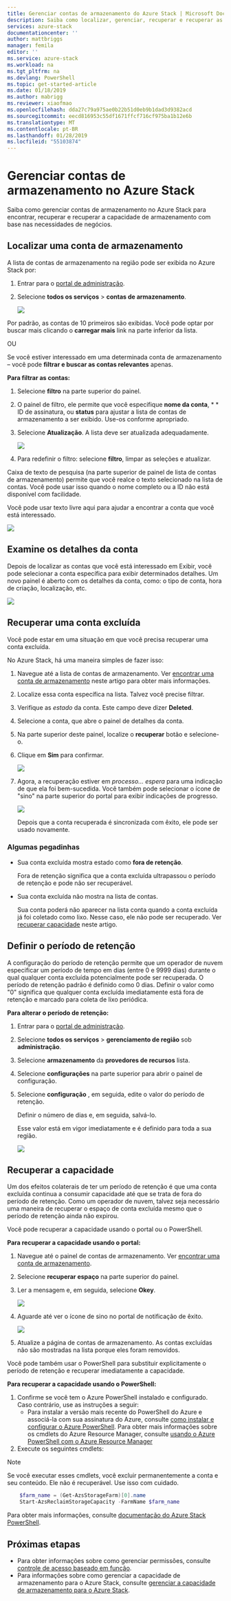 ```yaml
---
title: Gerenciar contas de armazenamento do Azure Stack | Microsoft Docs
description: Saiba como localizar, gerenciar, recuperar e recuperar as contas de armazenamento do Azure Stack
services: azure-stack
documentationcenter: ''
author: mattbriggs
manager: femila
editor: ''
ms.service: azure-stack
ms.workload: na
ms.tgt_pltfrm: na
ms.devlang: PowerShell
ms.topic: get-started-article
ms.date: 01/18/2019
ms.author: mabrigg
ms.reviewer: xiaofmao
ms.openlocfilehash: dda27c79a975ae0b22b51d0eb9b1dad3d9382acd
ms.sourcegitcommit: eecd816953c55df1671ffcf716cf975ba1b12e6b
ms.translationtype: MT
ms.contentlocale: pt-BR
ms.lasthandoff: 01/28/2019
ms.locfileid: "55103874"
---
```

# <a name="manage-storage-accounts-in-azure-stack"></a>Gerenciar contas de armazenamento no Azure Stack

Saiba como gerenciar contas de armazenamento no Azure Stack para encontrar, recuperar e recuperar a capacidade de armazenamento com base nas necessidades de negócios.

## <a name="find-a-storage-account"></a>Localizar uma conta de armazenamento
A lista de contas de armazenamento na região pode ser exibida no Azure Stack por:

1. Entrar para o [portal de administração](https://adminportal.local.azurestack.external).

2. Selecione **todos os serviços** > **contas de armazenamento**.

   ![](media/azure-stack-manage-storage-accounts/image4.png)

Por padrão, as contas de 10 primeiros são exibidas. Você pode optar por buscar mais clicando o **carregar mais** link na parte inferior da lista.

OU

Se você estiver interessado em uma determinada conta de armazenamento – você pode **filtrar e buscar as contas relevantes** apenas.


**Para filtrar as contas:**

1. Selecione **filtro** na parte superior do painel.
2. O painel de filtro, ele permite que você especifique **nome da conta**, * * ID de assinatura, ou **status** para ajustar a lista de contas de armazenamento a ser exibido. Use-os conforme apropriado.
3. Selecione **Atualização**. A lista deve ser atualizada adequadamente.
   
    ![](media/azure-stack-manage-storage-accounts/image5.png)
4. Para redefinir o filtro: selecione **filtro**, limpar as seleções e atualizar.

Caixa de texto de pesquisa (na parte superior de painel de lista de contas de armazenamento) permite que você realce o texto selecionado na lista de contas. Você pode usar isso quando o nome completo ou a ID não está disponível com facilidade.

Você pode usar texto livre aqui para ajudar a encontrar a conta que você está interessado.

![](media/azure-stack-manage-storage-accounts/image6.png)

## <a name="look-at-account-details"></a>Examine os detalhes da conta
Depois de localizar as contas que você está interessado em Exibir, você pode selecionar a conta específica para exibir determinados detalhes. Um novo painel é aberto com os detalhes da conta, como: o tipo de conta, hora de criação, localização, etc.

![](media/azure-stack-manage-storage-accounts/image7.png)

## <a name="recover-a-deleted-account"></a>Recuperar uma conta excluída
Você pode estar em uma situação em que você precisa recuperar uma conta excluída.

No Azure Stack, há uma maneira simples de fazer isso:

1. Navegue até a lista de contas de armazenamento. Ver [encontrar uma conta de armazenamento](#find) neste artigo para obter mais informações.
2. Localize essa conta específica na lista. Talvez você precise filtrar.
3. Verifique as *estado* da conta. Este campo deve dizer **Deleted**.
4. Selecione a conta, que abre o painel de detalhes da conta.
5. Na parte superior deste painel, localize o **recuperar** botão e selecione-o.
6. Clique em **Sim** para confirmar.
   
   ![](media/azure-stack-manage-storage-accounts/image8.png)
7. Agora, a recuperação estiver em *processo... espera* para uma indicação de que ela foi bem-sucedida.
   Você também pode selecionar o ícone de "sino" na parte superior do portal para exibir indicações de progresso.
   
   ![](media/azure-stack-manage-storage-accounts/image9.png)
   
   Depois que a conta recuperada é sincronizada com êxito, ele pode ser usado novamente.

### <a name="some-gotchas"></a>Algumas pegadinhas
* Sua conta excluída mostra estado como **fora de retenção**.
  
  Fora de retenção significa que a conta excluída ultrapassou o período de retenção e pode não ser recuperável.
* Sua conta excluída não mostra na lista de contas.
  
  Sua conta poderá não aparecer na lista conta quando a conta excluída já foi coletado como lixo. Nesse caso, ele não pode ser recuperado. Ver [recuperar capacidade](#reclaim) neste artigo.

## <a name="set-the-retention-period"></a>Definir o período de retenção
A configuração do período de retenção permite que um operador de nuvem especificar um período de tempo em dias (entre 0 e 9999 dias) durante o qual qualquer conta excluída potencialmente pode ser recuperada. O período de retenção padrão é definido como 0 dias. Definir o valor como "0" significa que qualquer conta excluída imediatamente está fora de retenção e marcado para coleta de lixo periódica.

**Para alterar o período de retenção:**

1. Entrar para o [portal de administração](https://adminportal.local.azurestack.external).
2. Selecione **todos os serviços** > **gerenciamento de região** sob **administração**.
3. Selecione **armazenamento** da **provedores de recursos** lista.
4. Selecione **configurações** na parte superior para abrir o painel de configuração.
5. Selecione **configuração** , em seguida, edite o valor do período de retenção.

   Definir o número de dias e, em seguida, salvá-lo.
   
   Esse valor está em vigor imediatamente e é definido para toda a sua região.

   ![](media/azure-stack-manage-storage-accounts/image10.png)

## <a name="reclaim"></a>Recuperar a capacidade
Um dos efeitos colaterais de ter um período de retenção é que uma conta excluída continua a consumir capacidade até que se trata de fora do período de retenção. Como um operador de nuvem, talvez seja necessário uma maneira de recuperar o espaço de conta excluída mesmo que o período de retenção ainda não expirou.

Você pode recuperar a capacidade usando o portal ou o PowerShell.

**Para recuperar a capacidade usando o portal:**
1. Navegue até o painel de contas de armazenamento. Ver [encontrar uma conta de armazenamento](#find).
2. Selecione **recuperar espaço** na parte superior do painel.
3. Ler a mensagem e, em seguida, selecione **Okey**.

    ![](media/azure-stack-manage-storage-accounts/image11.png)
4. Aguarde até ver o ícone de sino no portal de notificação de êxito.

    ![](media/azure-stack-manage-storage-accounts/image12.png)
5. Atualize a página de contas de armazenamento. As contas excluídas não são mostradas na lista porque eles foram removidos.

Você pode também usar o PowerShell para substituir explicitamente o período de retenção e recuperar imediatamente a capacidade.

**Para recuperar a capacidade usando o PowerShell:**   

1. Confirme se você tem o Azure PowerShell instalado e configurado. Caso contrário, use as instruções a seguir: 
   * Para instalar a versão mais recente do PowerShell do Azure e associá-la com sua assinatura do Azure, consulte [como instalar e configurar o Azure PowerShell](https://azure.microsoft.com/documentation/articles/powershell-install-configure/).
   Para obter mais informações sobre os cmdlets do Azure Resource Manager, consulte [usando o Azure PowerShell com o Azure Resource Manager](https://go.microsoft.com/fwlink/?LinkId=394767)
2. Execute os seguintes cmdlets:

> [!NOTE]  
> Se você executar esses cmdlets, você excluir permanentemente a conta e seu conteúdo. Ele não é recuperável. Use isso com cuidado.

```PowerShell  
    $farm_name = (Get-AzsStorageFarm)[0].name
    Start-AzsReclaimStorageCapacity -FarmName $farm_name
```

Para obter mais informações, consulte [documentação do Azure Stack PowerShell](https://docs.microsoft.com/powershell/azure/azure-stack/overview).
 

## <a name="next-steps"></a>Próximas etapas

 - Para obter informações sobre como gerenciar permissões, consulte [controle de acesso baseado em função](azure-stack-manage-permissions.md).
 - Para informações sobre como gerenciar a capacidade de armazenamento para o Azure Stack, consulte [gerenciar a capacidade de armazenamento para o Azure Stack](azure-stack-manage-storage-shares.md).